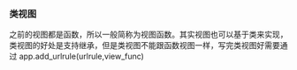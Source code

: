 ### 类视图

之前的视图都是函数，所以一般简称为视图函数。其实视图也可以基于类来实现，类视图的好处是支持继承，但是类视图不能跟函数视图一样，写完类视图好需要通过 app.add_urlrule\(urlrule,view_func\)

